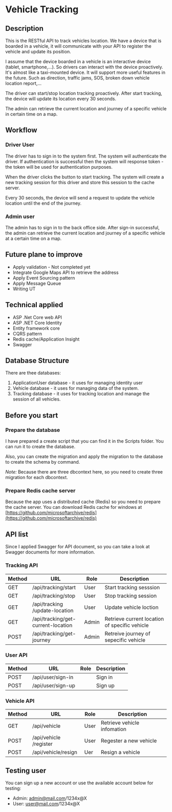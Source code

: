 

# Vehicle Tracking

## Description

This is the RESTful API to track ​vehicles ​​location. We have a device that is boarded in a vehicle, it will communicate with your API to register the vehicle and update its position.

I assume that the device boarded in a vehicle is an interactive device (tablet, smartphone,...). So drivers can interact with the device proactively. It's almost like a taxi-mounted device. It will support more useful features in the future. Such as direction, traffic jams, SOS, broken down vehicle location report,...

The driver can start/stop location tracking proactively. After start tracking, the device will update its location every 30 seconds.

The admin can retrieve the current location and journey of a specific vehicle in certain time on a map.

## Workflow

### Driver User
The driver has to sign in to the system first. The system will authenticate the driver. If authentication is successful then the system will response token - the token will be used for authentication purposes.

When the driver clicks the button to start tracking. The system will create a new tracking session for this driver and store this session to the cache server.

Every 30 seconds, the device will send a request to update the vehicle location until the end of the journey.

### Admin user
The admin has to sign in to the back office side. After sign-in successful, the admin can retrieve the current location and journey of a specific vehicle at a certain time on a map.

## Future plane to improve

- Apply validation - Not completed yet
- Integrate Google Maps API to retrieve the address
- Apply Event Sourcing pattern
- Apply Message Queue
- Writing UT


## Technical applied
- ASP .Net Core web API
- ASP .NET Core Identity
- Entity framework core
- CQRS pattern
- Redis cache/Application Insight
- Swagger

## Database Structure
There are thee databases:
1. ApplicationUser database - it uses for managing identity user
2. Vehicle database - it uses for managing data of the system. 
3. Tracking database - it uses for tracking location and manage the session of all vehicles.

## Before you start

### Prepare the database
I have prepared a create script that you can find it in the Scripts folder. You can run it to create the database.

Also, you can create the migration and apply the migration to the database to create the schema by command. 

*Note:* Because there are three dbcontext here, so you need to create three migration for each dbcontext. 

### Prepare Redis cache server
Because the app uses a distributed cache (Redis) so you need to prepare the cache server. You can download Redis cache for windows at 
[https://github.com/microsoftarchive/redis](https://github.com/microsoftarchive/redis)


## API list
Since I applied Swagger for API document, so you can take a look at Swagger documents for more information.

### Tracking API
| Method | URL | Role | Description |
| --- | --- | --- | --- |
| GET | /api​/tracking​/start | User | Start tracking sesssion |
| GET | /api​/tracking​/stop |  User | Stop tracking session |
| GET | ​/api​/tracking​/update-location | User | Update vehicle loction |
| GET | /api​/tracking​/get-current-location | Admin | Retrieve current location of specific vehicle |
| POST | /api​/tracking​/get-journey | Admin | Retreive journey of sepecific vehicle |

### User API
| Method | URL | Role | Description |
| --- | --- | --- | --- |
| POST | ​/api​/user​/sign-in |   | Sign in |
| POST | ​/api​/user​/sign-up |   | Sign up |

### Vehicle API
| Method | URL | Role | Description |
| --- | --- | --- | --- |
| GET | ​/api​/vehicle | User  | Retrieve vehicle infomation |
| POST | /api​/vehicle​/register | User  | Regester a new vehicle |
| POST | /api​/vehicle​/resign | Uer  | Resign a vehicle |


## Testing user
You can sign up a new account or use the available account below for testing:
- Admin: admin@mail.com/1234x@X
- User: user@mail.com/1234x@X

